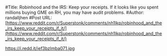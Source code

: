 #Title: Robinhood and the IRS: Keep your receipts. If it looks like you spent millions buying GME on RH, you may have audit problems.
#Author: randalljhen
#Post URL: [https://www.reddit.com/r/Superstonk/comments/nh1lkp/robinhood_and_the_irs_keep_your_receipts_if_it/](https://www.reddit.com/r/Superstonk/comments/nh1lkp/robinhood_and_the_irs_keep_your_receipts_if_it/)


https://i.redd.it/ief3bzlmba071.jpg